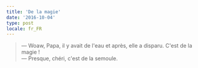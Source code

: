 ```yaml
---
title: 'De la magie'
date: '2016-10-04'
type: post
locale: fr_FR
---
```


> — Woaw, Papa, il y avait de l'eau et après, elle a disparu. C'est de la magie !  
> — Presque, chéri, c'est de la semoule.
